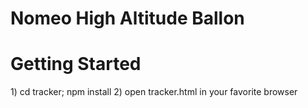 # Nomeo High Altitude Ballon

<h1>Getting Started</h1>
1) cd tracker; npm install
2) open tracker.html in your favorite browser
